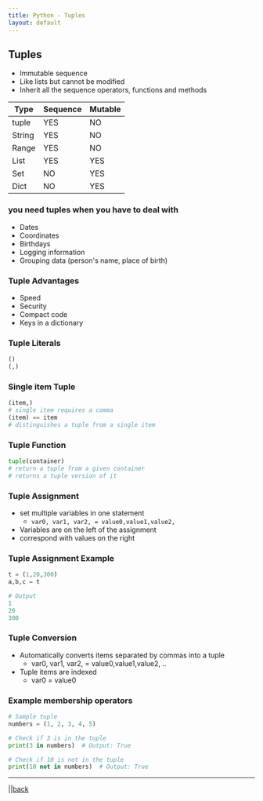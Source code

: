 ```yaml
---
title: Python - Tuples
layout: default
---
```


## Tuples

* Immutable sequence
* Like lists but cannot be modified
* Inherit all the sequence operators, functions and methods

| Type | Sequence  | Mutable  |
|---|---|---|
| tuple | YES  | NO  |
| String | YES  | NO  |
| Range | YES  | NO  |
| List | YES  | YES  |
| Set | NO | YES  |
| Dict  |  NO | YES  |

### you need tuples when you have to deal with

* Dates
* Coordinates
* Birthdays
* Logging information
* Grouping data (person's name, place of birth)

### Tuple Advantages

* Speed
* Security
* Compact code
* Keys in a dictionary

### Tuple Literals

```python
()
(,)
```

### Single item Tuple

```python
(item,)
# single item requires a comma
(item) == item
# distinguishes a tuple from a single item
```

### Tuple Function

```python
tuple(container)
# return a tuple from a given container
# returns a tuple version of it
```

### Tuple Assignment

* set multiple variables in one statement
  * `var0, var1, var2, = value0,value1,value2, `
* Variables are on the left of the assignment
* correspond with values on the right

### Tuple Assignment Example

```python
t = (1,20,300)
a,b,c = t

# Output
1
20
300
```

### Tuple Conversion

* Automatically converts items separated by commas into a tuple
  * var0, var1, var2, = value0,value1,value2, ..
* Tuple items are indexed
  * var0 = value0

### Example membership operators

```python
# Sample tuple
numbers = (1, 2, 3, 4, 5)

# Check if 3 is in the tuple
print(3 in numbers)  # Output: True

# Check if 10 is not in the tuple
print(10 not in numbers)  # Output: True
```

---

 ||[back](../index.html)
